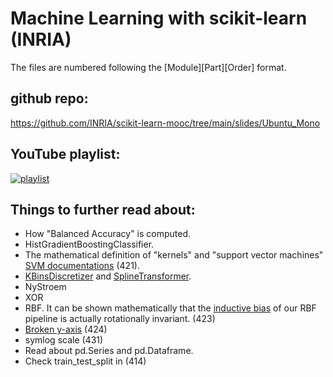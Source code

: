 # Machine Learning with scikit-learn (INRIA)

The files are numbered following the [Module][Part][Order] format.

## github repo:
https://github.com/INRIA/scikit-learn-mooc/tree/main/slides/Ubuntu_Mono

## YouTube playlist:
[![playlist](https://i.ytimg.com/vi/ZHUU9ppmOq8/mqdefault.jpg)](https://www.youtube.com/watch?v=jkKO_q1D_-Y&list=PL2okA_2qDJ-m44KooOI7x8tu85wr4ez4f&pp=iAQB)

## Things to further read about:
* How "Balanced Accuracy" is computed.
* HistGradientBoostingClassifier.
* The mathematical definition of "kernels" and "support vector machines" [SVM documentations](https://scikit-learn.org/stable/modules/svm.html) (421).
* [KBinsDiscretizer](https://scikit-learn.org/stable/modules/generated/sklearn.preprocessing.KBinsDiscretizer.html) and [SplineTransformer](https://scikit-learn.org/stable/modules/generated/sklearn.preprocessing.SplineTransformer.html).
* NyStroem
* XOR
* RBF. It can be shown mathematically that the [inductive bias](https://en.wikipedia.org/wiki/Inductive_bias) of our RBF pipeline is actually rotationally invariant. (423)
* [Broken y-axis](https://stackoverflow.com/questions/63726234/how-to-draw-a-broken-y-axis-catplot-graphes-with-seaborn) (424)
* symlog scale (431)
* Read about pd.Series and pd.Dataframe.
* Check train_test_split in (414)